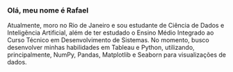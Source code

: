 ### Olá, meu nome é Rafael
Atualmente, moro no Rio de Janeiro e sou estudante de Ciência de Dados e Inteligência Artificial, além de ter estudado o Ensino Médio Integrado ao Curso Técnico em Desenvolvimento de Sistemas. No momento, busco desenvolver minhas habilidades em Tableau e Python, utilizando, principalmente, NumPy, Pandas, Matplotlib e Seaborn para visualizações de dados. 

<!--
**rafaelf-lima/rafaelf-lima** is a ✨ _special_ ✨ repository because its `README.md` (this file) appears on your GitHub profile.

Here are some ideas to get you started:

- 🔭 I’m currently working on ...
- 🌱 I’m currently learning ...
- 👯 I’m looking to collaborate on ...
- 🤔 I’m looking for help with ...
- 💬 Ask me about ...
- 📫 How to reach me: ...
- 😄 Pronouns: ...
- ⚡ Fun fact: ...
-->
